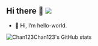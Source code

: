 ## Hi there 👋 ![](https://komarev.com/ghpvc/?username=Chan123Chan123)
- 👋 Hi, I’m hello-world.

![Chan123Chan123's GitHub stats](https://github-readme-stats.vercel.app/api?username=Chan123Chan123&show_icons=true)

<!--
**Chan123Chan123/Chan123Chan123** is a ✨ _special_ ✨ repository because its `README.md` (this file) appears on your GitHub profile.

Here are some ideas to get you started:

- 🔭 I’m currently working on ...
- 🌱 I’m currently learning ...
- 👯 I’m looking to collaborate on ...
- 🤔 I’m looking for help with ...
- 💬 Ask me about ...
- 📫 How to reach me: ...
- 😄 Pronouns: ...
- ⚡ Fun fact: ...
-->
